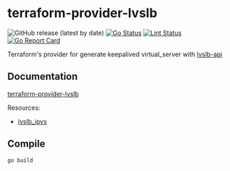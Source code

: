 # terraform-provider-lvslb

![GitHub release (latest by date)](https://img.shields.io/github/v/release/jeremmfr/terraform-provider-lvslb)
[![Go Status](https://github.com/jeremmfr/terraform-provider-lvslb/workflows/Go%20Tests/badge.svg)](https://github.com/jeremmfr/terraform-provider-lvslb/actions)
[![Lint Status](https://github.com/jeremmfr/terraform-provider-lvslb/workflows/GolangCI-Lint/badge.svg)](https://github.com/jeremmfr/terraform-provider-lvslb/actions)
[![Go Report Card](https://goreportcard.com/badge/github.com/jeremmfr/terraform-provider-lvslb)](https://goreportcard.com/report/github.com/jeremmfr/terraform-provider-lvslb)

Terraform's provider for generate keepalived virtual_server with [lvslb-api](https://github.com/jeremmfr/lvslb-api)

## Documentation

[terraform-provider-lvslb](docs/index.md)  

Resources:

* [lvslb_ipvs](docs/resources/ipvs.md)

## Compile

```shell
go build
```
